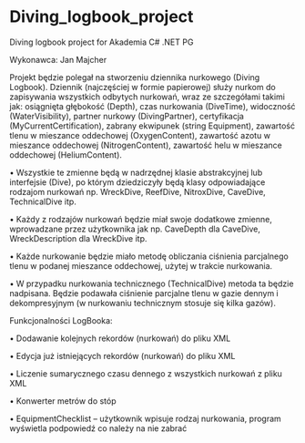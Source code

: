 # Diving_logbook_project
Diving logbook project for Akademia C# .NET PG

Wykonawca: Jan Majcher

Projekt będzie polegał na stworzeniu dziennika nurkowego (Diving Logbook). Dziennik (najczęściej w formie papierowej) służy nurkom do zapisywania wszystkich odbytych nurkowań, wraz ze szczegółami takimi jak:
osiągnięta głębokość (Depth), czas nurkowania (DiveTime), widoczność (WaterVisibility), partner nurkowy (DivingPartner), certyfikacja (MyCurrentCertification), zabrany ekwipunek (string Equipment), 
zawartość tlenu w mieszance oddechowej (OxygenContent), zawartość azotu w mieszance oddechowej (NitrogenContent), zawartość helu w mieszance oddechowej (HeliumContent). 

•	Wszystkie te zmienne będą w nadrzędnej klasie abstrakcyjnej lub interfejsie (Dive), po którym dziedziczyły będą klasy odpowiadające rodzajom nurkowań np. WreckDive, ReefDive, NitroxDive, CaveDive, TechnicalDive itp.  

•	Każdy z rodzajów nurkowań będzie miał swoje dodatkowe zmienne, wprowadzane przez użytkownika jak np. CaveDepth dla CaveDive, WreckDescription dla WreckDive itp. 

•	Każde nurkowanie będzie miało metodę obliczania ciśnienia parcjalnego tlenu w podanej mieszance oddechowej, użytej w trakcie nurkowania. 

•	W przypadku nurkowania technicznego (TechnicalDive) metoda ta będzie nadpisana. Będzie podawała ciśnienie parcjalne tlenu w gazie dennym i dekompresyjnym (w nurkowaniu technicznym stosuje się kilka gazów). 

Funkcjonalności LogBooka:

•	Dodawanie kolejnych rekordów (nurkowań)  do pliku XML

•	Edycja już istniejących rekordów (nurkowań)  do pliku XML

•	Liczenie sumarycznego czasu dennego z wszystkich nurkowań z pliku XML

•	Konwerter metrów do stóp  

•	EquipmentChecklist – użytkownik wpisuje rodzaj nurkowania, program wyświetla podpowiedź co należy na nie zabrać




